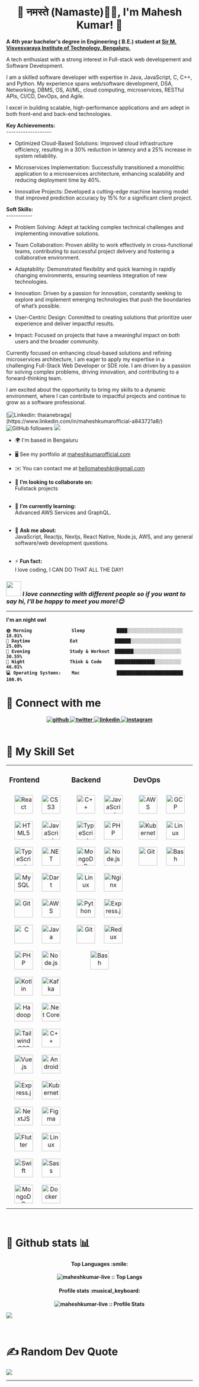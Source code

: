 <p dir="auto"><a target="_blank" rel="noopener noreferrer nofollow" href="https://camo.githubusercontent.com/62da68eb62b1e5f175f7d1f0191dd89a653d7908feb22d37d4a0ab07365d6791/68747470733a2f2f6d656469612e67697068792e636f6d2f6d656469612f4d3967624264396e6244724f5475314d71782f67697068792e676966"></a></p>



# <div align="center">💫 नमस्ते (Namaste)🙏🏻,  I'm Mahesh Kumar! 🚀</div>  
<p dir="auto"><b>A 4th year bachelor's degree in Engineering ( B.E.) student at <a href="https://www.sirmvit.edu/" rel="nofollow">Sir M. Visvesvaraya Institute of Technology, Bengaluru.</a><a target="_blank" rel="noopener noreferrer nofollow" href="https://camo.githubusercontent.com/63371d36886ee658f5a97401f393e1ab1684b2fd3de674b8f5efc7d410b2a3d0/68747470733a2f2f6d656469612e67697068792e636f6d2f6d656469612f57556c706c634d704f43456d5447427442572f67697068792e676966"></a> 
  
</b></p> A tech enthusiast with a strong interest in Full-stack web developement and Software Development.<br> 

I am a skilled software developer with expertise in Java, JavaScript, C, C++, and Python. My experience spans web/software development, DSA, Networking, DBMS, OS, AI/ML, cloud computing, microservices, RESTful APIs, CI/CD, DevOps, and Agile.<br>

I excel in building scalable, high-performance applications and am adept in both front-end and back-end technologies. <br> 

**Key Achievements:**<br> 
------------------- <br> 

* Optimized Cloud-Based Solutions: Improved cloud infrastructure efficiency, resulting in a 30% reduction in latency and a 25% increase in system reliability. <br> 

* Microservices Implementation: Successfully transitioned a monolithic application to a microservices architecture, enhancing scalability and reducing deployment time by 40%. <br> 

* Innovative Projects: Developed a cutting-edge machine learning model that improved prediction accuracy by 15% for a significant client project.<br> 


**Soft Skills:**<br> 
----------- <br> 

* Problem Solving: Adept at tackling complex technical challenges and implementing innovative solutions. <br> 

* Team Collaboration: Proven ability to work effectively in cross-functional teams, contributing to successful project delivery and fostering a collaborative environment. <br> 

* Adaptability: Demonstrated flexibility and quick learning in rapidly changing environments, ensuring seamless integration of new technologies. <br> 

* Innovation: Driven by a passion for innovation, constantly seeking to explore and implement emerging technologies that push the boundaries of what’s possible. <br> 

* User-Centric Design: Committed to creating solutions that prioritize user experience and deliver impactful results.<br> 

* Impact: Focused on projects that have a meaningful impact on both users and the broader community.<br> 
 

Currently focused on enhancing cloud-based solutions and refining microservices architecture, I am eager to apply my expertise in a challenging Full-Stack Web Developer or SDE role. I am driven by a passion for solving complex problems, driving innovation, and contributing to a forward-thinking team.<br>

I am excited about the opportunity to bring my skills to a dynamic environment, where I can contribute to impactful projects and continue to grow as a software professional.<br><br>
[![Linkedin: thaianebraga](https://img.shields.io/badge/maheshkumarofficial-a843721a8?style=flat-square&logo=Linkedin&logoColor=white&link=https://[www.linkedin.com/in/maheshkumarofficial](https://www.linkedin.com/in/maheshkumarofficial/)-a843721a8/)](https://www.linkedin.com/in/maheshkumarofficial-a843721a8/)
![GitHub followers](https://img.shields.io/github/followers/maheshkumarofficial?label=Follow&style=social)
![](https://visitor-badge.glitch.me/badge?page_id=maheshkumarofficial.maheshkumarofficial)

* 🌍  I'm based in Bengaluru
* 🖥️  See my portfolio at [maheshkumarofficial.com](https://maheshkumarofficial.com)
* ✉️  You can contact me at [hellomaheshkr@gmail.com](mailto:hellomaheshkr@gmail.com)


* 👯 **I’m looking to collaborate on:**  <br>Fullstack projects<br><br>
* 🌱 **I’m currently learning:**  <br>Advanced AWS Services and GraphQL.<br><br>
* 💬 **Ask me about:**  <br>JavaScript, Reactjs, Nextjs, React Native, Node.js, AWS, and any general software/web development questions.<br><br>
* ⚡ **Fun fact:**  <br>I love coding, I CAN DO THAT ALL THE DAY!

### <img src="https://media.giphy.com/media/LnQjpWaON8nhr21vNW/giphy.gif" width="40"> <em><b>I love connecting with different people</b> so if you want to say <b>hi, I'll be happy to meet you more!😊</em>
---

<p dir="auto"><strong>I'm an night owl</strong></p>
<div class="snippet-clipboard-content notranslate position-relative overflow-auto" data-snippet-clipboard-copy-content="🌞 Morning               Sleep            ████░░░░░░░░░░░░░░░░░░░░░   18.01% 
🌆 Daytime               Eat              ██████░░░░░░░░░░░░░░░░░░░   25.08% 
🌃 Evening               Study & Workout  ███████░░░░░░░░░░░░░░░░░░   30.55% 
🌙 Night                 Work & think     ███████████████░░░░░░░░░░   46.01%
💻 Operating Systems:    Mac              █████████████████████████   100.0%"><pre lang="text" class="notranslate"><code>🌞 Morning               Sleep            ████░░░░░░░░░░░░░░░░░░░░░   18.01% 
🌆 Daytime               Eat              ██████░░░░░░░░░░░░░░░░░░░   25.08% 
🌃 Evening               Study & Workout  ███████░░░░░░░░░░░░░░░░░░   30.55% 
🌙 Night                 Think & Code     ███████████████░░░░░░░░░░   46.01%
💻 Operating Systems:    Mac              █████████████████████████   100.0%
</code></pre></div>

# 🌱 Connect with me  
<div align="center">
<a href="https://github.com/maheshkumarofficial" target="_blank">
<img src=https://img.shields.io/badge/github-%2324292e.svg?&style=for-the-badge&logo=github&logoColor=white alt=github style="margin-bottom: 5px;" />
</a>
<a href="https://twitter.com/maheshkumarx" target="_blank">
<img src=https://img.shields.io/badge/twitter-%2300acee.svg?&style=for-the-badge&logo=twitter&logoColor=white alt=twitter style="margin-bottom: 5px;" />
</a>
<a href="https://linkedin.com/in/maheshkumarofficial" target="_blank">
<img src=https://img.shields.io/badge/linkedin-%231E77B5.svg?&style=for-the-badge&logo=linkedin&logoColor=white alt=linkedin style="margin-bottom: 5px;" />
</a>
<a href="https://instagram.com/dev.maheshkumarofficial" target="_blank">
<img src=https://img.shields.io/badge/instagram-%23000000.svg?&style=for-the-badge&logo=instagram&logoColor=white alt=instagram style="margin-bottom: 5px;" />
</a>  
</div>  
  

<br/>  

# 🌱 My Skill Set  
<table><tr><td valign="top" width="33%">



### Frontend  
<div align="center">  
<a href="https://reactjs.org/" target="_blank"><img style="margin: 10px" src="https://profilinator.rishav.dev/skills-assets/react-original-wordmark.svg" alt="React" height="50" /></a>  
<a href="https://www.w3schools.com/css/" target="_blank"><img style="margin: 10px" src="https://profilinator.rishav.dev/skills-assets/css3-original-wordmark.svg" alt="CSS3" height="50" /></a>  
<a href="https://en.wikipedia.org/wiki/HTML5" target="_blank"><img style="margin: 10px" src="https://profilinator.rishav.dev/skills-assets/html5-original-wordmark.svg" alt="HTML5" height="50" /></a>  
<a href="https://www.javascript.com/" target="_blank"><img style="margin: 10px" src="https://profilinator.rishav.dev/skills-assets/javascript-original.svg" alt="JavaScript" height="50" /></a>  
<a href="https://www.typescriptlang.org/" target="_blank"><img style="margin: 10px" src="https://profilinator.rishav.dev/skills-assets/typescript-original.svg" alt="TypeScript" height="50" /></a>    
<a href="https://dotnet.microsoft.com/download/dotnet-framework" target="_blank"><img style="margin: 10px" src="https://profilinator.rishav.dev/skills-assets/dot-net-original-wordmark.svg" alt=".NET" height="50" /></a>  
<a href="https://www.mysql.com/" target="_blank"><img style="margin: 10px" src="https://profilinator.rishav.dev/skills-assets/mysql-original-wordmark.svg" alt="MySQL" height="50" /></a>  
<a href="https://dart.dev/" target="_blank"><img style="margin: 10px" src="https://profilinator.rishav.dev/skills-assets/dartlang-icon.svg" alt="Dart" height="50" /></a>  
<a href="https://github.com/" target="_blank"><img style="margin: 10px" src="https://profilinator.rishav.dev/skills-assets/git-scm-icon.svg" alt="Git" height="50" /></a>  
<a href="https://aws.amazon.com/" target="_blank"><img style="margin: 10px" src="https://profilinator.rishav.dev/skills-assets/amazonwebservices-original-wordmark.svg" alt="AWS" height="50" /></a>  
<a href="https://www.cprogramming.com/" target="_blank"><img style="margin: 10px" src="https://profilinator.rishav.dev/skills-assets/c-original.svg" alt="C" height="50" /></a>  
<a href="https://www.java.com/" target="_blank"><img style="margin: 10px" src="https://profilinator.rishav.dev/skills-assets/java-original-wordmark.svg" alt="Java" height="50" /></a>  
<a href="https://www.php.net/" target="_blank"><img style="margin: 10px" src="https://profilinator.rishav.dev/skills-assets/php-original.svg" alt="PHP" height="50" /></a>  
<a href="https://nodejs.org/" target="_blank"><img style="margin: 10px" src="https://profilinator.rishav.dev/skills-assets/nodejs-original-wordmark.svg" alt="Node.js" height="50" /></a>  
<a href="https://kotlinlang.org/" target="_blank"><img style="margin: 10px" src="https://profilinator.rishav.dev/skills-assets/kotlinlang-icon.svg" alt="Kotlin" height="50" /></a>  
<a href="https://kafka.apache.org/" target="_blank"><img style="margin: 10px" src="https://profilinator.rishav.dev/skills-assets/apache_kafka-icon.svg" alt="Kafka" height="50" /></a>  
<a href="https://hadoop.apache.org/" target="_blank"><img style="margin: 10px" src="https://profilinator.rishav.dev/skills-assets/apache_hadoop-icon.svg" alt="Hadoop" height="50" /></a>  
<a href="https://dotnet.microsoft.com/download" target="_blank"><img style="margin: 10px" src="https://profilinator.rishav.dev/skills-assets/dotnetcore.png" alt=".Net Core" height="50" /></a>  
<a href="https://www.tailwindcss.com/" target="_blank"><img style="margin: 10px" src="https://profilinator.rishav.dev/skills-assets/tailwindcss.svg" alt="Tailwind CSS" height="50" /></a>  
<a href="https://www.cplusplus.com/" target="_blank"><img style="margin: 10px" src="https://profilinator.rishav.dev/skills-assets/cplusplus-original.svg" alt="C++" height="50" /></a>  
<a href="https://vuejs.org/" target="_blank"><img style="margin: 10px" src="https://profilinator.rishav.dev/skills-assets/vuejs-original-wordmark.svg" alt="Vue.js" height="50" /></a>  
<a href="https://www.android.com/intl/en_in/" target="_blank"><img style="margin: 10px" src="https://profilinator.rishav.dev/skills-assets/android-original-wordmark.svg" alt="Android" height="50" /></a>  
<a href="https://expressjs.com/" target="_blank"><img style="margin: 10px" src="https://profilinator.rishav.dev/skills-assets/express-original-wordmark.svg" alt="Express.js" height="50" /></a>  
<a href="https://kubernetes.io/" target="_blank"><img style="margin: 10px" src="https://profilinator.rishav.dev/skills-assets/kubernetes-icon.svg" alt="Kubernetes" height="50" /></a>  
<a href="https://nextjs.org/" target="_blank"><img style="margin: 10px" src="https://profilinator.rishav.dev/skills-assets/nextjs.png" alt="NextJS" height="50" /></a>  
<a href="https://www.figma.com/" target="_blank"><img style="margin: 10px" src="https://profilinator.rishav.dev/skills-assets/figma-icon.svg" alt="Figma" height="50" /></a>  
<a href="https://flutter.dev/" target="_blank"><img style="margin: 10px" src="https://profilinator.rishav.dev/skills-assets/flutterio-icon.svg" alt="Flutter" height="50" /></a>  
<a href="https://www.linux.org/" target="_blank"><img style="margin: 10px" src="https://profilinator.rishav.dev/skills-assets/linux-original.svg" alt="Linux" height="50" /></a>  
<a href="https://developer.apple.com/swift/" target="_blank"><img style="margin: 10px" src="https://profilinator.rishav.dev/skills-assets/swift-original-wordmark.svg" alt="Swift" height="50" /></a>  
<a href="https://sass-lang.com/" target="_blank"><img style="margin: 10px" src="https://profilinator.rishav.dev/skills-assets/sass-original.svg" alt="Sass" height="50" /></a>  
<a href="https://www.mongodb.com/" target="_blank"><img style="margin: 10px" src="https://profilinator.rishav.dev/skills-assets/mongodb-original-wordmark.svg" alt="MongoDB" height="50" /></a>  
<a href="https://www.docker.com/" target="_blank"><img style="margin: 10px" src="https://profilinator.rishav.dev/skills-assets/docker-original-wordmark.svg" alt="Docker" height="50" /></a>  
</div>

</td><td valign="top" width="33%">



### Backend  
<div align="center">  
<a href="https://www.cplusplus.com/" target="_blank"><img style="margin: 10px" src="https://profilinator.rishav.dev/skills-assets/cplusplus-original.svg" alt="C++" height="50" /></a>  
<a href="https://www.javascript.com/" target="_blank"><img style="margin: 10px" src="https://profilinator.rishav.dev/skills-assets/javascript-original.svg" alt="JavaScript" height="50" /></a>  
<a href="https://www.typescriptlang.org/" target="_blank"><img style="margin: 10px" src="https://profilinator.rishav.dev/skills-assets/typescript-original.svg" alt="TypeScript" height="50" /></a>  
<a href="https://www.php.net/" target="_blank"><img style="margin: 10px" src="https://profilinator.rishav.dev/skills-assets/php-original.svg" alt="PHP" height="50" /></a>  
<a href="https://www.mongodb.com/" target="_blank"><img style="margin: 10px" src="https://profilinator.rishav.dev/skills-assets/mongodb-original-wordmark.svg" alt="MongoDB" height="50" /></a>  
<a href="https://nodejs.org/" target="_blank"><img style="margin: 10px" src="https://profilinator.rishav.dev/skills-assets/nodejs-original-wordmark.svg" alt="Node.js" height="50" /></a>  
<a href="https://www.linux.org/" target="_blank"><img style="margin: 10px" src="https://profilinator.rishav.dev/skills-assets/linux-original.svg" alt="Linux" height="50" /></a>  
<a href="https://www.nginx.com/" target="_blank"><img style="margin: 10px" src="https://profilinator.rishav.dev/skills-assets/nginx-original.svg" alt="Nginx" height="50" /></a>  
<a href="https://www.python.org/" target="_blank"><img style="margin: 10px" src="https://profilinator.rishav.dev/skills-assets/python-original.svg" alt="Python" height="50" /></a>  
<a href="https://expressjs.com/" target="_blank"><img style="margin: 10px" src="https://profilinator.rishav.dev/skills-assets/express-original-wordmark.svg" alt="Express.js" height="50" /></a>  
<a href="https://github.com/" target="_blank"><img style="margin: 10px" src="https://profilinator.rishav.dev/skills-assets/git-scm-icon.svg" alt="Git" height="50" /></a>  
<a href="https://redux.js.org/" target="_blank"><img style="margin: 10px" src="https://profilinator.rishav.dev/skills-assets/redux-original.svg" alt="Redux" height="50" /></a>  
<a href="https://www.gnu.org/software/bash/" target="_blank"><img style="margin: 10px" src="https://profilinator.rishav.dev/skills-assets/gnu_bash-icon.svg" alt="Bash" height="50" /></a>  
</div>

</td><td valign="top" width="33%">



### DevOps  
<div align="center">  
<a href="https://aws.amazon.com/" target="_blank"><img style="margin: 10px" src="https://profilinator.rishav.dev/skills-assets/amazonwebservices-original-wordmark.svg" alt="AWS" height="50" /></a>  
<a href="https://cloud.google.com/" target="_blank"><img style="margin: 10px" src="https://profilinator.rishav.dev/skills-assets/google_cloud-icon.svg" alt="GCP" height="50" /></a>  
<a href="https://kubernetes.io/" target="_blank"><img style="margin: 10px" src="https://profilinator.rishav.dev/skills-assets/kubernetes-icon.svg" alt="Kubernetes" height="50" /></a>  
<a href="https://www.linux.org/" target="_blank"><img style="margin: 10px" src="https://profilinator.rishav.dev/skills-assets/linux-original.svg" alt="Linux" height="50" /></a>  
<a href="https://github.com/" target="_blank"><img style="margin: 10px" src="https://profilinator.rishav.dev/skills-assets/git-scm-icon.svg" alt="Git" height="50" /></a>  
<a href="https://www.gnu.org/software/bash/" target="_blank"><img style="margin: 10px" src="https://profilinator.rishav.dev/skills-assets/gnu_bash-icon.svg" alt="Bash" height="50" /></a>  
</div>

</td></tr></table>  

<br/>

# 🌱 Github stats :bar_chart:

<h4 align="center">Top Languages :smile:</h4>

<p align="center"><img src="https://github-readme-stats.vercel.app/api/top-langs/?username=maheshkumar-live&langs_count=10&theme=tokyonight&layout=compact" alt="maheshkumar-live :: Top Langs" /></p>
<h4 align="center">Profile stats :musical_keyboard:</h4>

<p align="center"><img src="https://github-readme-stats.vercel.app/api?username=maheshkumar-live&show_icons=true&theme=synthwave" alt="maheshkumar-live :: Profile Stats" /></p>


[![](https://visitcount.itsvg.in/api?id=maheshkumar_live&icon=0&color=0)](https://visitcount.itsvg.in)

<br>

# ✍️ Random Dev Quote
![](https://quotes-github-readme.vercel.app/api?type=horizontal&theme=radical)

---



